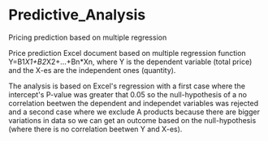 # Predictive_Analysis
Pricing prediction based on multiple regression 

Price prediction Excel document based on multiple regression function Y=B1*X1+B2*X2+...+Bn*Xn, where Y is the dependent variable (total price) and the X-es
are the independent ones (quantity).

The analysis is based on Excel's regression with a first case where the intercept's P-value was greater that 0.05 so the null-hypothesis of a no correlation
beetwen the dependent and independet variables was rejected and a second case where we exclude A products because there are bigger variations in data so we
can get an outcome based on the null-hypothesis (where there is no correlation beetwen Y and X-es).
